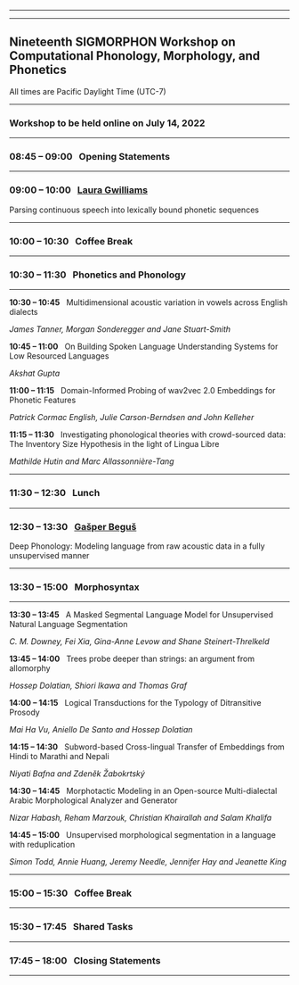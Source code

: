 ---------
---------
## Nineteenth SIGMORPHON Workshop on Computational Phonology, Morphology, and Phonetics


All times are Pacific Daylight Time (UTC-7)

---------

### Workshop to be held online on July 14, 2022

---------
### **08:45 – 09:00**   Opening Statements
---------


### **09:00 – 10:00**   [Laura Gwilliams](https://sigmorphon.github.io/workshops/2022/invited/)
Parsing continuous speech into lexically bound phonetic sequences

---------

### **10:00 – 10:30**   Coffee Break

---------

### **10:30 – 11:30**   Phonetics and Phonology

---------

**10:30 – 10:45**   Multidimensional acoustic variation in vowels across English dialects

_James Tanner, Morgan Sonderegger and Jane Stuart-Smith_

**10:45 – 11:00**   On Building Spoken Language Understanding Systems for Low Resourced Languages

_Akshat Gupta_

**11:00 – 11:15**   Domain-Informed Probing of wav2vec 2.0 Embeddings for Phonetic Features

_Patrick Cormac English, Julie Carson-Berndsen and John Kelleher_

**11:15 – 11:30**   Investigating phonological theories with crowd-sourced data: The Inventory Size Hypothesis in the light of Lingua Libre

_Mathilde Hutin and Marc Allassonnière-Tang_

---------

### **11:30 – 12:30**   Lunch

---------

### **12:30 – 13:30**   [Gašper Beguš](https://sigmorphon.github.io/workshops/2022/invited/)
Deep Phonology: Modeling language from raw acoustic data in a fully unsupervised manner

---------

### **13:30 – 15:00**   Morphosyntax

---------

**13:30 – 13:45**   A Masked Segmental Language Model for Unsupervised Natural Language Segmentation

_C. M. Downey, Fei Xia, Gina-Anne Levow and Shane Steinert-Threlkeld_

**13:45 – 14:00**   Trees probe deeper than strings: an argument from allomorphy

_Hossep Dolatian, Shiori Ikawa and Thomas Graf_

**14:00 – 14:15**   Logical Transductions for the Typology of Ditransitive Prosody

_Mai Ha Vu, Aniello De Santo and Hossep Dolatian_

**14:15 – 14:30**   Subword-based Cross-lingual Transfer of Embeddings from Hindi to Marathi and Nepali

_Niyati Bafna and Zdeněk Žabokrtský_

**14:30 – 14:45**   Morphotactic Modeling in an Open-source Multi-dialectal Arabic Morphological Analyzer and Generator

_Nizar Habash, Reham Marzouk, Christian Khairallah and Salam Khalifa_

**14:45 – 15:00**   Unsupervised morphological segmentation in a language with reduplication

_Simon Todd, Annie Huang, Jeremy Needle, Jennifer Hay and Jeanette King_

---------

### **15:00 – 15:30**   Coffee Break

---------

### **15:30 – 17:45**   Shared Tasks

---------

### **17:45 – 18:00**   Closing Statements

---------
